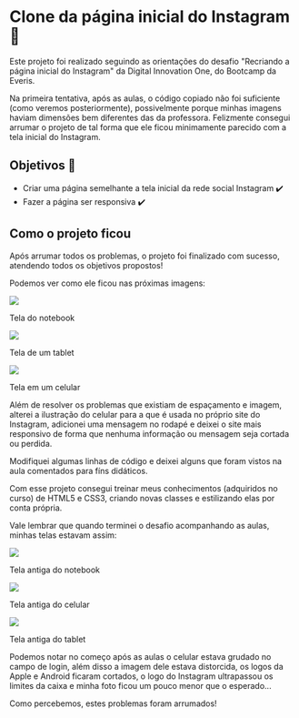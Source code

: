 # Clone da página inicial do Instagram :bust_in_silhouette:



Este projeto foi realizado seguindo as orientações do desafio "Recriando a página inicial do Instagram" da Digital Innovation One, do Bootcamp da Everis. 

Na primeira tentativa, após as aulas, o código copiado não foi suficiente (como veremos posteriormente), possivelmente porque minhas imagens haviam dimensões bem diferentes das da professora. Felizmente consegui arrumar o projeto de tal forma que ele ficou minimamente parecido com a tela inicial do Instagram.


## Objetivos :notebook_with_decorative_cover:

- Criar uma página semelhante a tela inicial da rede social Instagram :heavy_check_mark:
- Fazer a página ser responsiva :heavy_check_mark:



## Como o projeto ficou 

Após arrumar todos os problemas, o projeto foi finalizado com sucesso, atendendo todos os objetivos propostos!

Podemos ver como ele ficou nas próximas imagens:

<img src=".\GitHub img\tela4.PNG">

Tela do notebook

<img src=".\GitHub img\tela5.PNG">

Tela de um tablet

<img src=".\GitHub img\tela6.PNG">

Tela em um celular

Além de resolver os problemas que existiam de espaçamento e imagem, alterei a ilustração do celular para a que é usada no próprio site do Instagram, adicionei uma mensagem no rodapé e deixei o site mais responsivo de forma que nenhuma informação ou mensagem seja cortada ou perdida.

Modifiquei algumas linhas de código e deixei alguns que foram vistos na aula comentados para fíns didáticos.

Com esse projeto consegui treinar meus conhecimentos (adquiridos no curso) de HTML5 e CSS3, criando novas classes e estilizando elas por conta própria.

Vale lembrar que quando terminei o desafio acompanhando as aulas, minhas telas estavam assim:

<img src=".\GitHub img\tela1.PNG">

Tela antiga do notebook



<img src=".\GitHub img\tela2.PNG">

Tela antiga do celular



<img src=".\GitHub img\tela3.PNG">

Tela antiga do tablet

Podemos notar no começo após as aulas o celular estava grudado no campo de login, além disso a imagem dele estava distorcida, os logos da Apple e Android ficaram cortados, o logo do Instagram ultrapassou os limites da caixa e minha foto ficou um pouco menor que o esperado...

Como percebemos, estes problemas foram arrumados!
